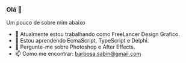 ### Olá 👋

Um pouco de sobre mim abaixo

- 🔭 Atualmente estou trabalhando como FreeLancer Design Grafico.
- 🌱 Estou aprendendo EcmaScript, TypeScript e Delphi.
- 💬 Pergunte-me sobre Photoshop e After Effects.
- 📫 Como me encontrar: barbosa.sabin@gmail.com
